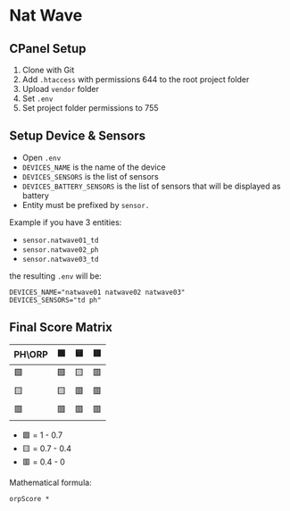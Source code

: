 # Nat Wave

## CPanel Setup

1. Clone with Git
2. Add `.htaccess` with permissions 644 to the root project folder
3. Upload `vendor` folder
4. Set `.env`
5. Set project folder permissions to 755

## Setup Device & Sensors

- Open `.env`
- `DEVICES_NAME` is the name of the device
- `DEVICES_SENSORS` is the list of sensors
- `DEVICES_BATTERY_SENSORS` is the list of sensors that will be displayed as battery
- Entity must be prefixed by `sensor.`

Example if you have 3 entities:

- `sensor.natwave01_td`
- `sensor.natwave02_ph`
- `sensor.natwave03_td`

the resulting `.env` will be:

```env
DEVICES_NAME="natwave01 natwave02 natwave03"
DEVICES_SENSORS="td ph"
```

## Final Score Matrix

| PH\ORP | 🟩 | 🟨 | 🟥 |
|--------|----|----|----|
| 🟩     | 🟩 | 🟨 | 🟥 |
| 🟨     | 🟨 | 🟥 | 🟥 |
| 🟥     | 🟥 | 🟥 | 🟥 |

- 🟩 = 1 - 0.7
- 🟨 = 0.7 - 0.4
- 🟥 = 0.4 - 0

Mathematical formula:

```
orpScore *
```


